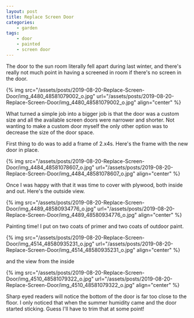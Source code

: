 ```yaml
---
layout: post
title: Replace Screen Door
categories:
    - garden
tags:
    - door
    - painted
    - screen door
---
```



The door to the sun room literally fell apart during last winter, and there's really not much point in having a screened in room if there's no screen in the door.





{% img src="/assets/posts/2019-08-20-Replace-Screen-Door/img_4480_48581079002_o.jpg" url="/assets/posts/2019-08-20-Replace-Screen-Door/img_4480_48581079002_o.jpg"    align="center" %}



What turned a simple job into a bigger job is that the door was a custom size and all the available screen doors were narrower and shorter. Not wanting to make a custom door myself the only other option was to decrease the size of the door space.




First thing to do was to add a frame of 2.x4s. Here's the frame with the new door in place.




{% img src="/assets/posts/2019-08-20-Replace-Screen-Door/img_4484_48581078607_o.jpg" url="/assets/posts/2019-08-20-Replace-Screen-Door/img_4484_48581078607_o.jpg"    align="center" %}


Once I was happy with that it was time to cover with plywood, both inside and out. Here's the outside view.




{% img src="/assets/posts/2019-08-20-Replace-Screen-Door/img_4489_48580934776_o.jpg" url="/assets/posts/2019-08-20-Replace-Screen-Door/img_4489_48580934776_o.jpg"    align="center" %}


Painting time! I put on two coats of primer and two coats of outdoor paint.




{% img src="/assets/posts/2019-08-20-Replace-Screen-Door/img_4514_48580935231_o.jpg" url="/assets/posts/2019-08-20-Replace-Screen-Door/img_4514_48580935231_o.jpg"    align="center" %}


and the view from the inside




{% img src="/assets/posts/2019-08-20-Replace-Screen-Door/img_4510_48581079322_o.jpg" url="/assets/posts/2019-08-20-Replace-Screen-Door/img_4510_48581079322_o.jpg"    align="center" %}


Sharp eyed readers will notice the bottom of the door is far too close to the floor. I only noticed that when the summer humidity came and the door started sticking. Guess I'll have to trim that at some point!


